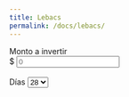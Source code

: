 ```yaml
---
title: Lebacs
permalink: /docs/lebacs/
---
```


<form role="form">
  <div class="form-group">
      <label>Monto a invertir</label>
      <div class="form-group input-group">
          <span class="input-group-addon">$</span>
          <input type="number" name="" value="" id="monto" class="form-control" placeholder="0">
      </div>
      <br>
      <label>Días </label>
      <select id="cantidadDias" class="form-control">
         <option value="45.00">28</option>
          <option value="45.00">63</option>
          <option value="45.00">91</option>

      </select>
      <br>
      <label>Ganancia </label>
      <br>
      <span>$</span><span id="resultado">35.04</span>
      <br>
  </div>
</form>

<script>
    $(function(){
        $("#monto").keyup(function(){
            CalcularGanancia();
        });
        $("#cantidadDias").change(function(){
           CalcularGanancia(); 
        });

        function CalcularGanancia(){
            var $plazovalor = $('#cantidadDias').val();
            var $plazotexto = $('#cantidadDias').find(":selected").text();
            $('#resultado').text((($('#monto').val() * (1 + ($plazovalor/365*$plazotexto) / 100)) - $('#monto').val()).toFixed(2));
        }

        $("#monto").keydown(function (e) {
            // Allow: backspace, delete, tab, escape, enter and .
            if ($.inArray(e.keyCode, [46, 8, 9, 27, 13, 110, 190]) !== -1 ||
                 // Allow: Ctrl+A, Command+A
                (e.keyCode === 65 && (e.ctrlKey === true || e.metaKey === true)) || 
                 // Allow: home, end, left, right, down, up
                (e.keyCode >= 35 && e.keyCode <= 40)) {
                     // let it happen, don't do anything
                     return;
            }
            // Ensure that it is a number and stop the keypress
            if ((e.shiftKey || (e.keyCode < 48 || e.keyCode > 57)) && (e.keyCode < 96 || e.keyCode > 105)) {
                e.preventDefault();
            }
        });

    });
</script>
